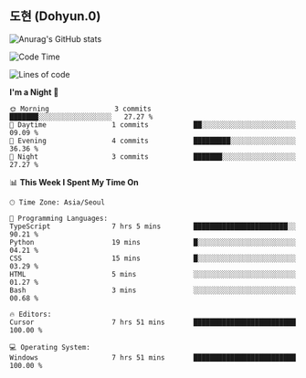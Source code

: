 ## 도현 (Dohyun.0)
![Anurag's GitHub stats](https://github-readme-stats.vercel.app/api?username=anuraghazra&theme=dark&show_icons=true)
<!--START_SECTION:waka-->
![Code Time](http://img.shields.io/badge/Code%20Time-11%20hrs%2055%20mins-blue)

![Lines of code](https://img.shields.io/badge/From%20Hello%20World%20I%27ve%20Written-6.2%20thousand%20lines%20of%20code-blue)

**I'm a Night 🦉** 

```text
🌞 Morning                3 commits           ███████░░░░░░░░░░░░░░░░░░   27.27 % 
🌆 Daytime                1 commits           ██░░░░░░░░░░░░░░░░░░░░░░░   09.09 % 
🌃 Evening                4 commits           █████████░░░░░░░░░░░░░░░░   36.36 % 
🌙 Night                  3 commits           ███████░░░░░░░░░░░░░░░░░░   27.27 % 
```


📊 **This Week I Spent My Time On** 

```text
🕑︎ Time Zone: Asia/Seoul

💬 Programming Languages: 
TypeScript               7 hrs 5 mins        ███████████████████████░░   90.21 % 
Python                   19 mins             █░░░░░░░░░░░░░░░░░░░░░░░░   04.21 % 
CSS                      15 mins             █░░░░░░░░░░░░░░░░░░░░░░░░   03.29 % 
HTML                     5 mins              ░░░░░░░░░░░░░░░░░░░░░░░░░   01.27 % 
Bash                     3 mins              ░░░░░░░░░░░░░░░░░░░░░░░░░   00.68 % 

🔥 Editors: 
Cursor                   7 hrs 51 mins       █████████████████████████   100.00 % 

💻 Operating System: 
Windows                  7 hrs 51 mins       █████████████████████████   100.00 % 
```


<!--END_SECTION:waka-->
